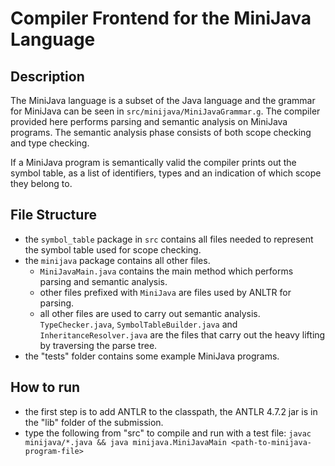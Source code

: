 # Compiler Frontend for the MiniJava Language
## Description
The MiniJava language is a subset of the Java language and the grammar for MiniJava can be seen in `src/minijava/MiniJavaGrammar.g`.
The compiler provided here performs parsing and semantic analysis on MiniJava programs. The semantic analysis phase
consists of both scope checking and type checking. 

If a MiniJava program is semantically valid the compiler prints out the symbol table, as a list of
identifiers, types and an indication of which scope they belong to. 

## File Structure
- the `symbol_table` package in `src` contains all files needed to represent the symbol table used for scope checking.
- the `minijava` package contains all other files.
    - `MiniJavaMain.java` contains the main method which performs parsing and semantic analysis.
    - other files prefixed with `MiniJava` are files used by ANLTR for parsing.
    - all other files are used to carry out semantic analysis. `TypeChecker.java`, `SymbolTableBuilder.java` and `InheritanceResolver.java`
    are the files that carry out the heavy lifting by traversing the parse tree.
- the "tests" folder contains some example MiniJava programs.

## How to run
- the first step is to add ANTLR to the classpath, the ANTLR 4.7.2 jar is in the "lib" folder of the submission.
- type the following from "src" to compile and run with a test file: `javac minijava/*.java && java minijava.MiniJavaMain <path-to-minijava-program-file>`

